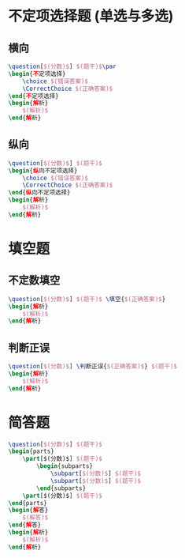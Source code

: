 # 不定项选择题 (单选与多选)
## 横向
```latex
\question[$(分数)$] $(题干)$\par
\begin{不定项选择}
	\choice $(错误答案)$
	\CorrectChoice $(正确答案)$
\end{不定项选择}
\begin{解析}
	$(解析)$
\end{解析}
```

## 纵向
```latex
\question[$(分数)$] $(题干)$
\begin{纵向不定项选择}
	\choice $(错误答案)$
	\CorrectChoice $(正确答案)$
\end{纵向不定项选择}
\begin{解析}
	$(解析)$
\end{解析}
```


# 填空题
## 不定数填空
```latex
\question[$(分数)$] $(题干)$ \填空{$(正确答案)$}
\begin{解析}
	$(解析)$
\end{解析}
```

## 判断正误
```latex
\question[$(分数)$] \判断正误{$(正确答案)$} $(题干)$
\begin{解析}
	$(解析)$
\end{解析}
```


# 简答题
```latex
\question[$(分数)$] $(题干)$
\begin{parts}
	\part[$(分数)$] $(题干)$
		\begin{subparts}
			\subpart[$(分数)$] $(题干)$
			\subpart[$(分数)$] $(题干)$
		\end{subparts}
	\part[$(分数)$] $(题干)$
\end{parts}
\begin{解答}
	$(解答)$
\end{解答}
\begin{解析}
	$(解析)$
\end{解析}
```
